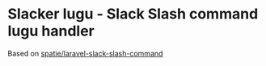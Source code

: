 # Slacker Iugu - Slack Slash command Iugu handler

Based on [spatie/laravel-slack-slash-command](https://github.com/spatie/laravel-slack-slash-command)

